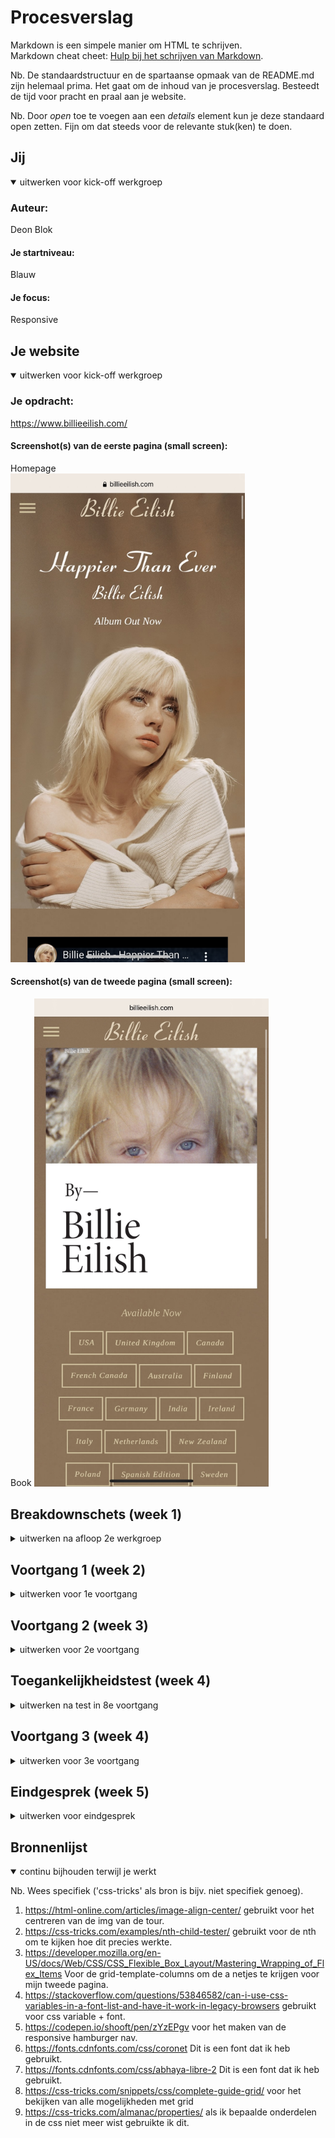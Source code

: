 # Procesverslag
Markdown is een simpele manier om HTML te schrijven.  
Markdown cheat cheet: [Hulp bij het schrijven van Markdown](https://github.com/adam-p/markdown-here/wiki/Markdown-Cheatsheet).

Nb. De standaardstructuur en de spartaanse opmaak van de README.md zijn helemaal prima. Het gaat om de inhoud van je procesverslag. Besteedt de tijd voor pracht en praal aan je website.

Nb. Door *open* toe te voegen aan een *details* element kun je deze standaard open zetten. Fijn om dat steeds voor de relevante stuk(ken) te doen.





## Jij

<details open>
<summary>uitwerken voor kick-off werkgroep</summary>

### Auteur:
Deon Blok

#### Je startniveau:
Blauw

#### Je focus:
Responsive
 
</details>





## Je website

<details open>
<summary>uitwerken voor kick-off werkgroep</summary>

### Je opdracht:
https://www.billieeilish.com/

#### Screenshot(s) van de eerste pagina (small screen): 
Homepage  
<img src="images/screenshot1.jpg" width="375px" alt="Startpagina van de site met de belangrijkste informatie">

#### Screenshot(s) van de tweede pagina (small screen):
Book
<img src="images/screenshot2.jpg" width="375px" alt="pagina over het boek van Billie Eilish">
 
</details>





## Breakdownschets (week 1)

<details>
<summary>uitwerken na afloop 2e werkgroep</summary>

### de hele pagina: 
<img src="images/breakdownschets1.jpg" width="375px" alt="pagina over het boek van Billie Eilish">

### dynamisch deel (bijv menu): 
<img src="images/breakdownschets-menu.jpg" width="375px" alt="breakdownschets dynamisch deel">

</details>





## Voortgang 1 (week 2)

<details>
<summary>uitwerken voor 1e voortgang</summary>

### Stand van zaken
hier dit ging goed & dit was lastig (neem ook screenshots op van delen van je website en code)
<img src="images/siteweek1.jpg" width="375px" alt="deel van site bij 1e voortgang">
<img src="images/csscodeweek1.jpg" width="375px" alt="deel van css bij 1e voortgang">

### Verslag van meeting
hier na afloop snel de uitkomsten van de meeting vastleggen

- padding: .5em verwijderen
- top:0 toevoegen voor de nav
- Goed de bronnen noteren
- achter een font ook de webfonts plaatsen
- max height/width ipv height/width.
- tip! voor kleine stukken een span gebruiken ipv een div.

</details>





## Voortgang 2 (week 3)

<details>
<summary>uitwerken voor 2e voortgang</summary>

### Stand van zaken
Deze week ging opzich best oke! Ik had veel tijd in mijn nav gestoken en geoefend met de opdrachten. Ik vond het maken van de nav wel heel erg lastig
ik heb daarom ook goed gebrukk gemaakt van de codepen. Ik moet ook zorgen dat ik bij blijf zodat ik op het einde niet in de problem ga komen.


### Verslag van meeting
hier na afloop snel de uitkomsten van de meeting vastleggen

- html commenten
- beginnen aan tweede pagina
- lekker zo doorgaan!


</details>





## Toegankelijkheidstest (week 4)

<details>
<summary>uitwerken na test in 8e voortgang</summary>

### Bevindingen
Lijst met je bevindingen die in de test naar voren kwamen:

#### Rode tekst
In de lijst van tourdata zijn de tickets uitverkocht. De tekst is rood. De rode tekst is niet tot nauwelijks te lezen met een oogafwijking. 
Dit los ik op door de rode kleur te vervangen met een donker gele kleur  waardoor het niet meer vel is in vergelijking met de achtergrond.


#### De beige tint is vaag
Ik heb voor bepaalde teksten een beige kleur, deze is niet duidelijk te lezen op de achtergrond kleur voor iemand met een oogafwijking.(met indien nodig een afbeelding)
Dit heb ik op gelost dor de beige kleur iets donkerder te maken en zo het contrast te verbeteren.(met indien nodig een afbeelding)


#### Imgage niet gezien 
Tijdens de VoiceOver op mijn site ontdekte ik dat de image in mijn nav overgeslagen werd. Vervolgens toen ik de toegankelijkheid ging testen door middel van de tab toets head ik precies hetzelfde, de image in de nav werd overgeslagen. Ditga ik oplossen door een button ervan te maken. Zo kan hij wel gezien worden.


</details>





## Voortgang 3 (week 4)

<details>
<summary>uitwerken voor 3e voortgang</summary>

### Stand van zaken
Ik had deze week lekker doorgewerkt aan de site. Ik ben ook al begonnen aan de tweede pagina. Ik vind de site netjes maken nog er lastig, ook werkt mijn nav menu niet helemaal correct, hier moet ik aankomende dagen nog hard aan werken.(neem ook screenshots op van delen van je website en code)
<img src="images/screenshot.homepage2.png" width="375px" alt="homepage voortgang 3">
<img src="images/screenshothomepage2.1.png" width="375px" alt="homepage 2 voortgang 3">

### Agenda voor meeting
samen met je groepje opstellen

| student 1      | student 2          | student 3    | student 4        |
| ---            | ---                | ---          | ---              |
| dit bespreken  | en dit             | en ik dit    | en dan ik dat    |
| en dat ook nog | dit als er tijd is | nog een punt | dit wil ik zeker |
| ...            | ...                | ...          | ...              |


### Verslag van meeting
hier na afloop snel de uitkomsten van de meeting vastleggen

- Css nog netter maken
- Er mogen meer comments in de html gebruikt worden
- Indien extra tijd werken aan de banner afbeelding.

</details>





## Eindgesprek (week 5)

<details>
<summary>uitwerken voor eindgesprek</summary>

### Stand van zaken
De laatste dagen vond ik erg lastig, ik wilde nog van alles aanpassen en veel dinbgen zaten tegen. Ook had ik nog een andere deadline waardoor ik enorm veel stress kreeg. Uiteindelijk na heel veel moeite en tijd is het mij toch gelukt. Zie hieronder het resultaat.

### Screenshot(s)
<img src="images/eindresultaattop.png" width="375px" alt="eindresultaatbovenaan">
<img src="images/eindresultaat1.1.png" width="375px" alt="eindresultaat1.1">
<img src="images/eindresultaatfooter1.png" width="375px" alt="eindresultaatfooter">
<img src="images/eindresultatpage2.png" width="375px" alt="eindresultaatpage 2">
</details>





## Bronnenlijst

<details open>
<summary>continu bijhouden terwijl je werkt</summary>

Nb. Wees specifiek ('css-tricks' als bron is bijv. niet specifiek genoeg).

1. https://html-online.com/articles/image-align-center/ gebruikt voor het centreren van de img van de tour.
2. https://css-tricks.com/examples/nth-child-tester/ gebruikt voor de nth om te kijken hoe dit precies werkte. 
3.  https://developer.mozilla.org/en-US/docs/Web/CSS/CSS_Flexible_Box_Layout/Mastering_Wrapping_of_Flex_Items  Voor de grid-template-columns om de a netjes te krijgen voor mijn tweede pagina.
4. https://stackoverflow.com/questions/53846582/can-i-use-css-variables-in-a-font-list-and-have-it-work-in-legacy-browsers gebruikt voor css variable + font.
5. https://codepen.io/shooft/pen/zYzEPgv voor het maken van de responsive hamburger nav.
6. https://fonts.cdnfonts.com/css/coronet Dit is een font dat ik heb gebruikt.
7. https://fonts.cdnfonts.com/css/abhaya-libre-2 Dit is een font dat ik heb gebruikt.
8. https://css-tricks.com/snippets/css/complete-guide-grid/ voor het bekijken van alle mogelijkheden met grid
9. https://css-tricks.com/almanac/properties/ als ik bepaalde onderdelen in de css niet meer wist gebruikte ik dit.

</details>